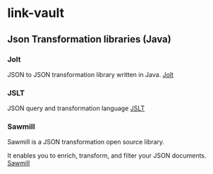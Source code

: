 # link-vault

## Json Transformation libraries (Java)

### Jolt
JSON to JSON transformation library written in Java.
[Jolt](https://github.com/bazaarvoice/jolt)

### JSLT
JSON query and transformation language
[JSLT](https://github.com/schibsted/jslt)

### Sawmill
Sawmill is a JSON transformation open source library.

It enables you to enrich, transform, and filter your JSON documents.
[Sawmill](https://github.com/logzio/sawmill/wiki)

